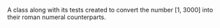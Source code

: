 A class along with its tests created to convert the number [1, 3000] into their roman numeral counterparts. 
